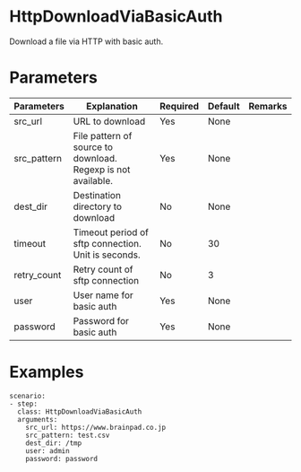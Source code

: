 # HttpDownloadViaBasicAuth
Download a file via HTTP with basic auth.

# Parameters
|Parameters|Explanation|Required|Default|Remarks|
|----------|-----------|--------|-------|-------|
|src_url|URL to download|Yes|None||
|src_pattern|File pattern of source to download. Regexp is not available.|Yes|None||
|dest_dir|Destination directory to download|No|None|
|timeout|Timeout period of sftp connection. Unit is seconds.|No|30||
|retry_count|Retry count of sftp connection|No|3||
|user|User name for basic auth|Yes|None||
|password|Password for basic auth|Yes|None||

# Examples
```
scenario:
- step:
  class: HttpDownloadViaBasicAuth
  arguments:
    src_url: https://www.brainpad.co.jp
    src_pattern: test.csv
    dest_dir: /tmp
    user: admin
    password: password
```